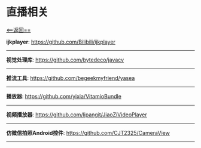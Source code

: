 # 直播相关


[<==返回==](https://github.com/fengyongge/AppOpenCollect/tree/master/Android)


**ijkplayer**:  https://github.com/Bilibili/ijkplayer

---

**视觉处理库**:  https://github.com/bytedeco/javacv

---

**推流工具**:  https://github.com/begeekmyfriend/yasea

---

**播放器**:  https://github.com/yixia/VitamioBundle

---

**视频播放器**:  https://github.com/lipangit/JiaoZiVideoPlayer

---
**仿微信拍照Android控件**:  https://github.com/CJT2325/CameraView

---



















